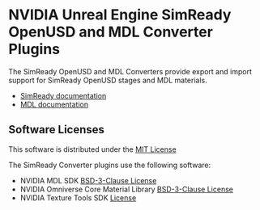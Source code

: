 NVIDIA Unreal Engine SimReady OpenUSD and MDL Converter Plugins
===============================================================
The SimReady OpenUSD and MDL Converters provide export and import support for SimReady OpenUSD stages and MDL materials.

- [SimReady documentation](https://docs.omniverse.nvidia.com/simready/latest/overview.html)
- [MDL documentation](https://docs.omniverse.nvidia.com/materials-and-rendering/latest/mdl_language.html)

Software Licenses
-----------------
This software is distributed under the [MIT License](./LICENSE.md)

The SimReady Converter plugins use the following software:
- NVIDIA MDL SDK [BSD-3-Clause License](./MDL/Licenses/MDL-SDK-LICENSE.md)
- NVIDIA Omniverse Core Material Library [BSD-3-Clause License](./MDL/Licenses/OMNIVERSE-CORE-MATERIALS-LICENSE.md)
- NVIDIA Texture Tools SDK [License](./SimReady/Licenses/NVTT-LICENSE.TXT)